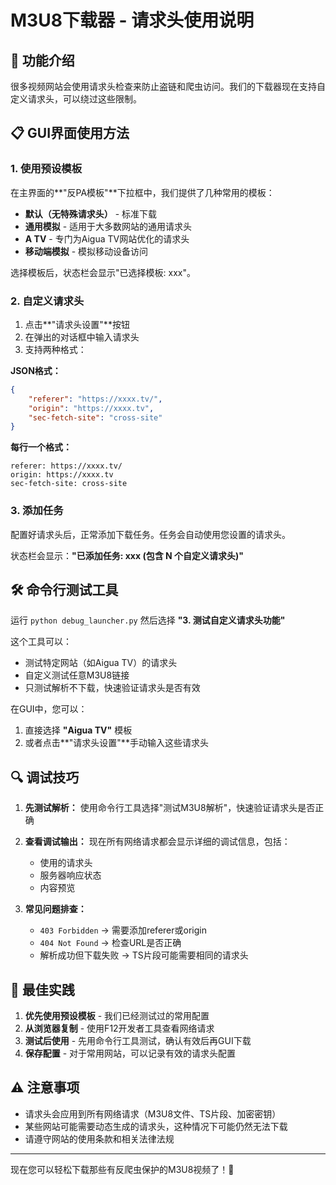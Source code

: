 # M3U8下载器 - 请求头使用说明

## 🔐 功能介绍

很多视频网站会使用请求头检查来防止盗链和爬虫访问。我们的下载器现在支持自定义请求头，可以绕过这些限制。

## 📋 GUI界面使用方法

### 1. 使用预设模板

在主界面的**"反PA模板"**下拉框中，我们提供了几种常用的模板：

- **默认（无特殊请求头）** - 标准下载
- **通用模拟** - 适用于大多数网站的通用请求头
- **A TV** - 专门为Aigua TV网站优化的请求头
- **移动端模拟** - 模拟移动设备访问

选择模板后，状态栏会显示"已选择模板: xxx"。

### 2. 自定义请求头

1. 点击**"请求头设置"**按钮
2. 在弹出的对话框中输入请求头
3. 支持两种格式：

**JSON格式：**
```json
{
    "referer": "https://xxxx.tv/",
    "origin": "https://xxxx.tv",
    "sec-fetch-site": "cross-site"
}
```

**每行一个格式：**
```
referer: https://xxxx.tv/
origin: https://xxxx.tv
sec-fetch-site: cross-site
```

### 3. 添加任务

配置好请求头后，正常添加下载任务。任务会自动使用您设置的请求头。

状态栏会显示：**"已添加任务: xxx (包含 N 个自定义请求头)"**

## 🛠️ 命令行测试工具

运行 `python debug_launcher.py` 然后选择 **"3. 测试自定义请求头功能"**

这个工具可以：
- 测试特定网站（如Aigua TV）的请求头
- 自定义测试任意M3U8链接
- 只测试解析不下载，快速验证请求头是否有效


在GUI中，您可以：
1. 直接选择 **"Aigua TV"** 模板
2. 或者点击**"请求头设置"**手动输入这些请求头

## 🔍 调试技巧

1. **先测试解析：** 
   使用命令行工具选择"测试M3U8解析"，快速验证请求头是否正确

2. **查看调试输出：**
   现在所有网络请求都会显示详细的调试信息，包括：
   - 使用的请求头
   - 服务器响应状态
   - 内容预览

3. **常见问题排查：**
   - `403 Forbidden` → 需要添加referer或origin
   - `404 Not Found` → 检查URL是否正确
   - 解析成功但下载失败 → TS片段可能需要相同的请求头

## 🎯 最佳实践

1. **优先使用预设模板** - 我们已经测试过的常用配置
2. **从浏览器复制** - 使用F12开发者工具查看网络请求
3. **测试后使用** - 先用命令行工具测试，确认有效后再GUI下载
4. **保存配置** - 对于常用网站，可以记录有效的请求头配置

## ⚠️ 注意事项

- 请求头会应用到所有网络请求（M3U8文件、TS片段、加密密钥）
- 某些网站可能需要动态生成的请求头，这种情况下可能仍然无法下载
- 请遵守网站的使用条款和相关法律法规

---

现在您可以轻松下载那些有反爬虫保护的M3U8视频了！🎉
